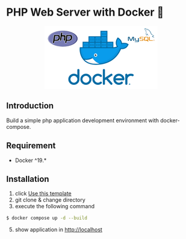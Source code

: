 # PHP Web Server with Docker 🐳

<p align="center">
    <img src="./docker/img/images.png" alt="docker+php+mysql">
</p>

## Introduction

Build a simple php application development environment with docker-compose.

## Requirement
- Docker ^19.*

## Installation

1. click [Use this template](https://github.com/agprsty-utdi/penjualan-online/generate)
2. git clone & change directory
3. execute the following command

```bash
$ docker compose up -d --build
```
5. show application in [http://localhost](http://localhost)
